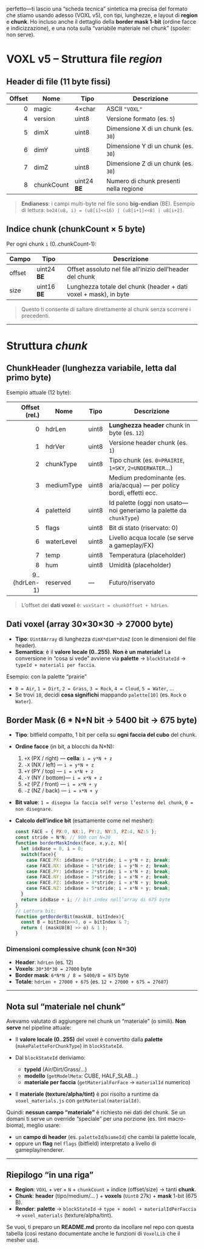 perfetto—ti lascio una “scheda tecnica” sintetica ma precisa del formato che stiamo usando adesso (VOXL v5), con tipi, lunghezze, e layout di **region** e **chunk**. Ho incluso anche il dettaglio della **border mask 1-bit** (ordine facce e indicizzazione), e una nota sulla “variabile materiale nel chunk” (spoiler: non serve).

# VOXL v5 – Struttura file *region*

## Header di file (11 byte fissi)

| Offset | Nome       | Tipo          | Descrizione                            |
| -----: | ---------- | ------------- | -------------------------------------- |
|      0 | magic      | 4×char        | ASCII `"VOXL"`                         |
|      4 | version    | uint8         | Versione formato (es. `5`)             |
|      5 | dimX       | uint8         | Dimensione X di un chunk (es. `30`)    |
|      6 | dimY       | uint8         | Dimensione Y di un chunk (es. `30`)    |
|      7 | dimZ       | uint8         | Dimensione Z di un chunk (es. `30`)    |
|      8 | chunkCount | uint24 **BE** | Numero di chunk presenti nella regione |

> **Endianess**: i campi multi-byte nel file sono **big-endian** (BE).
> Esempio di lettura: `be24(u8, i) = (u8[i]<<16) | (u8[i+1]<<8) | u8[i+2]`.

## Indice chunk (chunkCount × 5 byte)

Per ogni chunk `i` (0..chunkCount-1):

| Campo  | Tipo          | Descrizione                                                      |
| ------ | ------------- | ---------------------------------------------------------------- |
| offset | uint24 **BE** | Offset assoluto nel file all’inizio dell’header del chunk        |
| size   | uint16 **BE** | Lunghezza totale del chunk (header + dati voxel + mask), in byte |

> Questo ti consente di saltare direttamente al chunk senza scorrere i precedenti.

---

# Struttura *chunk*

## ChunkHeader (lunghezza variabile, letta dal primo byte)

Esempio attuale (12 byte):

| Offset (rel.) | Nome       | Tipo  | Descrizione                                                           |
| ------------: | ---------- | ----- | --------------------------------------------------------------------- |
|             0 | hdrLen     | uint8 | **Lunghezza header** chunk in byte (es. `12`)                         |
|             1 | hdrVer     | uint8 | Versione header chunk (es. `1`)                                       |
|             2 | chunkType  | uint8 | Tipo chunk (es. `0=PRAIRIE`, `1=SKY`, `2=UNDERWATER`…)                |
|             3 | mediumType | uint8 | Medium predominante (es. aria/acqua) — per policy bordi, effetti ecc. |
|             4 | paletteId  | uint8 | Id palette (oggi non usato—noi generiamo la palette da `chunkType`)   |
|             5 | flags      | uint8 | Bit di stato (riservato: 0)                                           |
|             6 | waterLevel | uint8 | Livello acqua locale (se serve a gameplay/FX)                         |
|             7 | temp       | uint8 | Temperatura (placeholder)                                             |
|             8 | hum        | uint8 | Umidità (placeholder)                                                 |
| 9..(hdrLen-1) | reserved   | —     | Futuro/riservato                                                      |

> L’offset dei **dati voxel** è: `voxStart = chunkOffset + hdrLen`.

## Dati voxel (array 30×30×30 → 27000 byte)

* **Tipo**: `Uint8Array` di lunghezza `dimX*dimY*dimZ` (con le dimensioni del file header).
* **Semantica**: è il **valore locale (0..255)**.
  **Non è un materiale!** La conversione in “cosa si vede” avviene via **palette** → `blockStateId` → `typeId + materiali per faccia`.

Esempio: con la palette “prairie”

* `0 = Air`, `1 = Dirt`, `2 = Grass`, `3 = Rock`, `4 = Cloud`, `5 = Water`, …
* Se trovi `10`, decidi **cosa significhi** mappando `palette[10]` (es. `Rock` o `Water`).

## Border Mask (6 \* N\*N bit → 5400 bit → 675 byte)

* **Tipo**: bitfield compatto, 1 bit per cella su **ogni faccia del cubo** del chunk.

* **Ordine facce** (in bit, a blocchi da N×N):

  1. `+X` (PX / right) — **cella**: `i = y*N + z`
  2. `-X` (NX / left)  — `i = y*N + z`
  3. `+Y` (PY / top)   — `i = x*N + z`
  4. `-Y` (NY / bottom)— `i = x*N + z`
  5. `+Z` (PZ / front) — `i = x*N + y`
  6. `-Z` (NZ / back)  — `i = x*N + y`

* **Bit value**: `1 = disegna la faccia self verso l’esterno del chunk`, `0 = non disegnare`.

* **Calcolo dell’indice bit** (esattamente come nel mesher):

  ```js
  const FACE = { PX:0, NX:1, PY:2, NY:3, PZ:4, NZ:5 };
  const stride = N*N; // 900 con N=30
  function borderMaskIndex(face, x,y,z, N){
    let idxBase = 0, i = 0;
    switch(face){
      case FACE.PX: idxBase = 0*stride; i = y*N + z; break;
      case FACE.NX: idxBase = 1*stride; i = y*N + z; break;
      case FACE.PY: idxBase = 2*stride; i = x*N + z; break;
      case FACE.NY: idxBase = 3*stride; i = x*N + z; break;
      case FACE.PZ: idxBase = 4*stride; i = x*N + y; break;
      case FACE.NZ: idxBase = 5*stride; i = x*N + y; break;
    }
    return idxBase + i; // bit index nell’array di 675 byte
  }
  // Lettura bit:
  function getBorderBit(maskU8, bitIndex){
    const B = bitIndex>>3, o = bitIndex & 7;
    return ( (maskU8[B] >> o) & 1 );
  }
  ```

### Dimensioni complessive chunk (con N=30)

* **Header**: `hdrLen` (es. 12)
* **Voxels**: `30*30*30 = 27000` byte
* **Border mask**: `6*N*N / 8 = 5400/8 = 675` byte
* **Totale**: `hdrLen + 27000 + 675` (es. `12 + 27000 + 675 = 27687`)

---

## Nota sul “materiale nel chunk”

Avevamo valutato di aggiungere nel chunk un “materiale” (o simili). **Non serve** nel pipeline attuale:

* Il **valore locale (0..255)** del voxel è convertito dalla **palette** (`makePaletteForChunkType`) in `blockStateId`.
* Dal `blockStateId` deriviamo:

  * **typeId** (Air/Dirt/Grass/…)
  * **modello** (`getModelMeta`: CUBE, HALF\_SLAB…)
  * **materiale per faccia** (`getMaterialForFace` → `materialId` numerico)
* Il **materiale (texture/alpha/tint)** è poi risolto a runtime da `voxel_materials.js` con `getMaterial(materialId)`.

Quindi: **nessun campo “materiale”** è richiesto nei dati del chunk.
Se un domani ti serve un override “speciale” per una porzione (es. tint macro-bioma), meglio usare:

* un **campo di header** (es. `paletteId`/`biomeId`) che cambi la palette locale,
* oppure un **flag** nel `flags` (bitfield) interpretato a livello di gameplay/renderer.

---

## Riepilogo “in una riga”

* **Region**: `VOXL` + ver + `N` + `chunkCount` + indice (offset/size) → tanti **chunk**.
* **Chunk**: **header** (tipo/medium/… ) + **voxels** (`Uint8` 27k) + **mask** 1-bit (675 B).
* **Render**: **palette** → `blockStateId` → `type + model + materialIdPerFaccia` → `voxel_materials` (texture/alpha/tint).

Se vuoi, ti preparo un **README.md** pronto da incollare nel repo con questa tabella (così restano documentate anche le funzioni di `VoxelLib` che il mesher usa).

